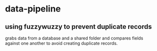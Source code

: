 # data-pipeline
## using fuzzywuzzy to prevent duplicate records
grabs data from a database and a shared folder and compares fields against one another to avoid creating duplicate records.
